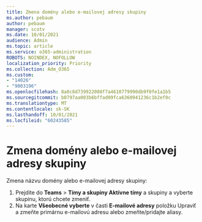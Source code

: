 ```yaml
---
title: Zmena domény alebo e-mailovej adresy skupiny
ms.author: pebaum
author: pebaum
manager: scotv
ms.date: 10/01/2021
audience: Admin
ms.topic: article
ms.service: o365-administration
ROBOTS: NOINDEX, NOFOLLOW
localization_priority: Priority
ms.collection: Adm_O365
ms.custom:
- "14026"
- "9003196"
ms.openlocfilehash: 8a0c8d739922008f7a4610779990db9f0fe1a1b5
ms.sourcegitcommit: b0797aa003b6bffad09fca6360941236c1b2ef0c
ms.translationtype: MT
ms.contentlocale: sk-SK
ms.lasthandoff: 10/01/2021
ms.locfileid: "60243585"
---
```

# <a name="change-the-domain-or-email-address-of-a-group"></a>Zmena domény alebo e-mailovej adresy skupiny

Zmena názvu domény alebo e-mailovej adresy skupiny:

1. Prejdite do **Teams**  >  **Tímy a skupiny Aktívne tímy** a skupiny a vyberte skupinu, ktorú chcete zmeniť.
1. Na karte **Všeobecné vyberte** v časti **E-mailové adresy** položku Upraviť a zmeňte primárnu e-mailovú adresu alebo zmeňte/pridajte aliasy. 